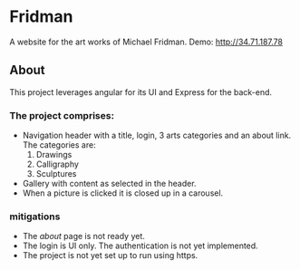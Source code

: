 # Fridman
A website for the art works of Michael Fridman. 
Demo: http://34.71.187.78
## About
This project leverages angular for its UI and Express for the back-end.
### The project comprises:
* Navigation header with a title, login, 3 arts categories and an about link. The categories are:
  1. Drawings
  2. Calligraphy
  3. Sculptures
* Gallery with content as selected in the header.
* When a picture is clicked it is closed up in a carousel.
### mitigations
* The *about* page is not ready yet.
* The login is UI only. The authentication is not yet implemented.
* The project is not yet set up to run using https.
